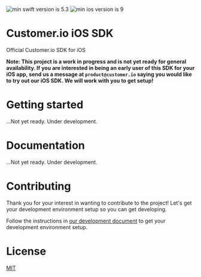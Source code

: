 ![min swift version is 5.3](https://img.shields.io/badge/min%20Swift%20version-5.3-orange)
![min ios version is 9](https://img.shields.io/badge/min%20iOS%20version-9-blue)

# Customer.io iOS SDK

Official Customer.io SDK for iOS

**Note: This project is a work in progress and is not yet ready for general availability. If you are interested in being an early user of this SDK for your iOS app, send us a message at `product@customer.io` saying you would like to try out our iOS SDK. We will work with you to get setup!**

# Getting started

...Not yet ready. Under development. 

# Documentation

...Not yet ready. Under development. 

# Contributing

Thank you for your interest in wanting to contribute to the project! Let's get your development environment setup so you can get developing.

Follow the instructions in [our development document](docs/dev-notes/DEVELOPMENT.md) to get your development environment setup. 

# License

[MIT](LICENSE)